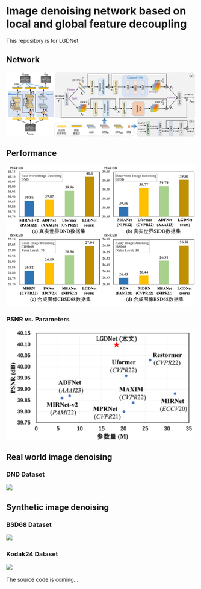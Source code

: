 # Image denoising network based on local and global feature decoupling
This repository is for LGDNet
## Network

![](image/LGDNet.png)

## Performance

<img src="image/all_psnr.png" width="510px">

### PSNR vs. Parameters

<img src="image/DND_para_psnr.png" width="510px">

## Real world image denoising

### DND Dataset

![](image/DND.png)

## Synthetic image denoising

### BSD68 Dataset

![](image/BSD.png)

### Kodak24 Dataset

![](image/Kodak.png)



The source code is coming...
